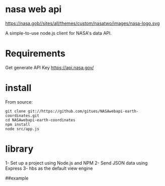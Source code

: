 # nasa web api

https://nasa.gob//sites/all/themes/custom/nasatwo/images/nasa-logo.svg

A simple-to-use node.js client for NASA's data API.

# Requirements 
Get generate API Key https://api.nasa.gov/

# install
From source:

    git clone git://https://github.com/gitues/NASAwebapi-earth-coordinates.git 
    cd NASAwebapi-earth-coordinates
    npm install
    node src/app.js

# library
1- Set up a project using Node.js and NPM
2- Send JSON data using Express
3- hbs as the default view engine 

##example
